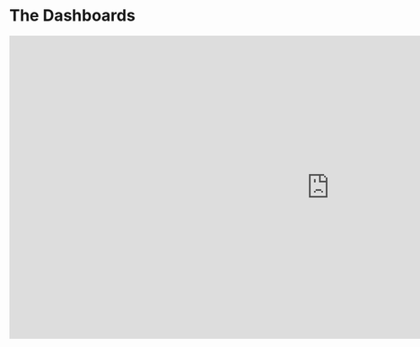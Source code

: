 
# The Dashboards


<iframe title="BIBA POWER BI 2" width="1140" height="541.25" src="https://app.powerbi.com/reportEmbed?reportId=603bfd26-fee7-4161-8836-9f85c7d8b781&autoAuth=true&ctid=6edb49c1-bf72-4eea-8b3f-a7fd0a25b68c" frameborder="0" allowFullScreen="true"></iframe>
